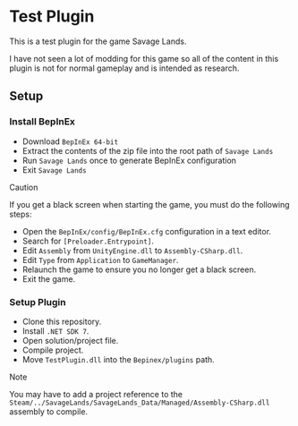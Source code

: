 # Test Plugin
This is a test plugin for the game Savage Lands.

I have not seen a lot of modding for this game so all of the content in this plugin is not for normal gameplay and is intended as research.

## Setup

### Install BepInEx
- Download `BepInEx 64-bit`
- Extract the contents of the zip file into the root path of `Savage Lands`
- Run `Savage Lands` once to generate BepInEx configuration
- Exit `Savage Lands`

> [!CAUTION]
> If you get a black screen when starting the game, you must do the following steps:
> - Open the `BepInEx/config/BepInEx.cfg` configuration in a text editor.
> - Search for `[Preloader.Entrypoint]`.
> - Edit `Assembly` from `UnityEngine.dll` to `Assembly-CSharp.dll`.
> - Edit `Type` from `Application` to `GameManager`.
> - Relaunch the game to ensure you no longer get a black screen.
> - Exit the game.

### Setup Plugin
- Clone this repository.
- Install `.NET SDK 7`.
- Open solution/project file.
- Compile project.
- Move `TestPlugin.dll` into the `Bepinex/plugins` path.

> [!NOTE]
> You may have to add a project reference to the `Steam/../SavageLands/SavageLands_Data/Managed/Assembly-CSharp.dll` assembly to compile.